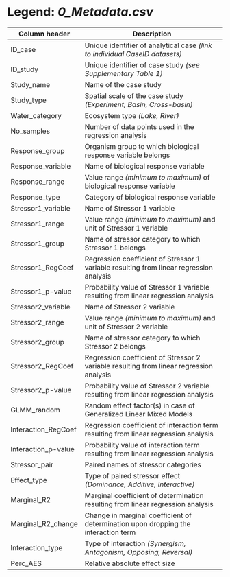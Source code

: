 # Legend: *0_Metadata.csv*

Column header|Description
-------------|-----------
ID_case|Unique identifier of analytical case *(link to individual CaseID datasets)*
ID_study|Unique identifier of case study *(see Supplementary Table 1)*
Study_name|Name of the case study
Study_type|Spatial scale of the case study *(Experiment, Basin, Cross-basin)*
Water_category|Ecosystem type *(Lake, River)*
No_samples|Number of data points used in the regression analysis
Response_group|Organism group to which biological response variable belongs
Response_variable|Name of biological response variable
Response_range|Value range *(minimum to maximum)* of biological response variable
Response_type|Category of biological response variable
Stressor1_variable|Name of Stressor 1 variable
Stressor1_range|Value range *(minimum to maximum)* and unit of Stressor 1 variable
Stressor1_group|Name of stressor category to which Stressor 1 belongs
Stressor1_RegCoef|Regression coefficient of Stressor 1 variable resulting from linear regression analysis
Stressor1_p-value|Probability value of Stressor 1 variable resulting from linear regression analysis
Stressor2_variable|Name of Stressor 2 variable
Stressor2_range|Value range *(minimum to maximum)* and unit of Stressor 2 variable
Stressor2_group|Name of stressor category to which Stressor 2 belongs
Stressor2_RegCoef|Regression coefficient of Stressor 2 variable resulting from linear regression analysis
Stressor2_p-value|Probability value of Stressor 2 variable resulting from linear regression analysis
GLMM_random|Random effect factor(s) in case of Generalized Linear Mixed Models
Interaction_RegCoef|Regression coefficient of interaction term resulting from linear regression analysis
Interaction_p-value|Probability value of interaction term resulting from linear regression analysis
Stressor_pair|Paired names of stressor categories
Effect_type|Type of paired stressor effect *(Dominance, Additive, Interactive)*
Marginal_R2|Marginal coefficient of determination resulting from linear regression analysis
Marginal_R2_change|Change in marginal coefficient of determination upon dropping the interaction term
Interaction_type|Type of interaction *(Synergism, Antagonism, Opposing, Reversal)*
Perc_AES|Relative absolute effect size

